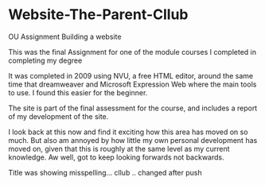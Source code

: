 # Website-The-Parent-Cllub
OU Assignment Building a website

This was the final Assignment for one of the module courses I completed in completing my degree

It was completed in 2009 using NVU, a free HTML editor, around the same time that dreamweaver and Microsoft Expression Web where the main tools to use.
I found this easier for the beginner.

The site is part of the final assessment for the course, and includes a report of my development of the site.

I look back at this now and find it exciting how this area has moved on so much. But also am annoyed by how little my own personal development has moved on, given that this is roughly at the same level as my current knowledge. Aw well, got to keep looking forwards not backwards.

Title was showing misspelling... cllub .. changed after push
